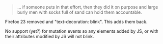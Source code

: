 > ... if someone puts in that effort, then they did it on purpose and large
> burly men with socks full of sand can hold them accountable.

Firefox 23 removed <blink> and "text-decoration: blink". This adds them back.

No support (yet?) for mutation events so any elements added by JS, or with
their attributes modified by JS will not blink.
